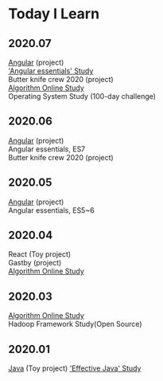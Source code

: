 # Today I Learn

## 2020.07

[Angular](https://github.com/subply) (project)<br/>
['Angular essentials' Study](https://github.com/subply/Angular-study) <br/>
Butter knife crew 2020 (project) <br/>
[Algorithm Online Study](https://github.com/TheCopiens/algorithm-study) <br/>
Operating System Study (100-day challenge)

## 2020.06

[Angular](https://github.com/subply) (project)<br/>
Angular essentials, ES7 <br/>
Butter knife crew 2020 (project)

## 2020.05

[Angular](https://github.com/subply) (project)<br/>
Angular essentials, ES5~6 <br/>

## 2020.04

React (Toy project)<br/>
Gastby (project)<br/>
[Algorithm Online Study](https://github.com/TheCopiens/algorithm-study)

## 2020.03

[Algorithm Online Study](https://github.com/TheCopiens/algorithm-study) <br/>
Hadoop Framework Study(Open Source)

## 2020.01

[Java](https://github.com/devilogu) (Toy project)
['Effective Java' Study](https://github.com/OHHAKO/effective-java-study)
